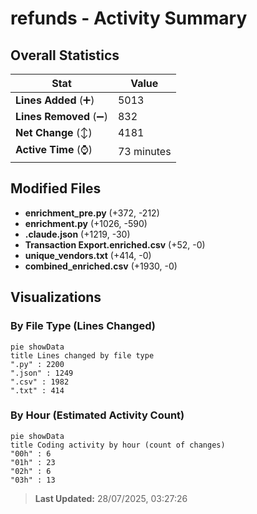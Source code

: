 # refunds - Activity Summary 

## Overall Statistics

| Stat                   | Value                                                             |
| ---------------------- | ----------------------------------------------------------------- |
| **Lines Added** (➕)   | 5013                                          |
| **Lines Removed** (➖) | 832                                        |
| **Net Change** (↕)    | 4181                |
| **Active Time** (⌚)   | 73 minutes |


## Modified Files
- **enrichment_pre.py** (+372, -212)
- **enrichment.py** (+1026, -590)
- **.claude.json** (+1219, -30)
- **Transaction Export.enriched.csv** (+52, -0)
- **unique_vendors.txt** (+414, -0)
- **combined_enriched.csv** (+1930, -0)

## Visualizations

### By File Type (Lines Changed)

```mermaid
pie showData
title Lines changed by file type
".py" : 2200
".json" : 1249
".csv" : 1982
".txt" : 414
```

### By Hour (Estimated Activity Count)

```mermaid
pie showData
title Coding activity by hour (count of changes)
"00h" : 6
"01h" : 23
"02h" : 6
"03h" : 13
```


> **Last Updated:** 28/07/2025, 03:27:26